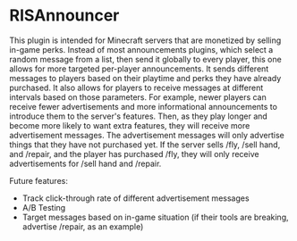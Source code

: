 # RISAnnouncer
This plugin is intended for Minecraft servers that are monetized by selling in-game perks. Instead of most announcements plugins, which select a random message from a list, then send it globally to every player, this one allows for more targeted per-player announcements. It sends different messages to players based on their playtime and perks they have already purchased. It also allows for players to receive messages at different intervals based on those parameters. For example, newer players can receive fewer advertisements and more informational announcements to introduce them to the server's features. Then, as they play longer and become more likely to want extra features, they will receive more advertisement messages. The advertisement messages will only advertise things that they have not purchased yet. If the server sells /fly, /sell hand, and /repair, and the player has purchased /fly, they will only receive advertisements for /sell hand and /repair.

Future features:
* Track click-through rate of different advertisement messages
* A/B Testing
* Target messages based on in-game situation (if their tools are breaking, advertise /repair, as an example)
